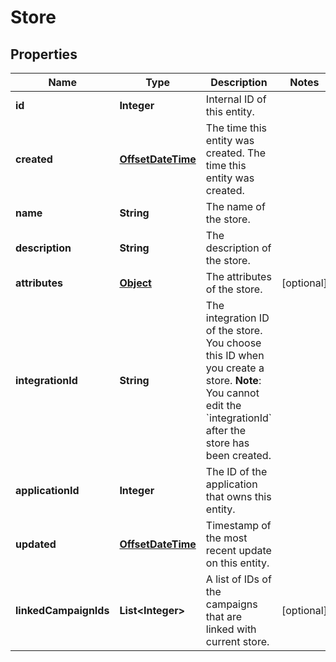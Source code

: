

# Store


## Properties

Name | Type | Description | Notes
------------ | ------------- | ------------- | -------------
**id** | **Integer** | Internal ID of this entity. | 
**created** | [**OffsetDateTime**](OffsetDateTime.md) | The time this entity was created. The time this entity was created. | 
**name** | **String** | The name of the store. | 
**description** | **String** | The description of the store. | 
**attributes** | [**Object**](.md) | The attributes of the store. |  [optional]
**integrationId** | **String** | The integration ID of the store. You choose this ID when you create a store.  **Note**: You cannot edit the &#x60;integrationId&#x60; after the store has been created.  | 
**applicationId** | **Integer** | The ID of the application that owns this entity. | 
**updated** | [**OffsetDateTime**](OffsetDateTime.md) | Timestamp of the most recent update on this entity. | 
**linkedCampaignIds** | **List&lt;Integer&gt;** | A list of IDs of the campaigns that are linked with current store. |  [optional]



